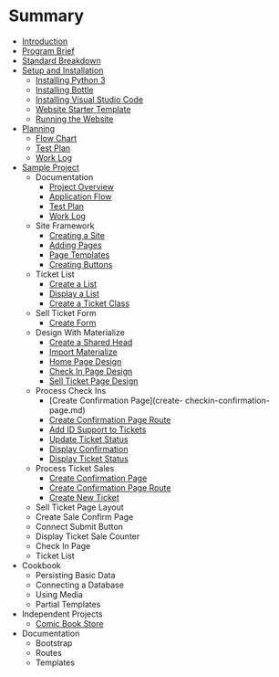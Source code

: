 # Summary

* [Introduction](README.md)
* [Program Brief](program_brief.md)
* [Standard Breakdown](standard_breakdown.md)
* [Setup and Installation](setup_and_installation.md)
   * [Installing Python 3](setup-and-installation/installing_python_3.md)
   * [Installing Bottle](setup-and-installation/installing_bottle.md)
   * [Installing Visual Studio Code](installing-vs-code.md)
   * [Website Starter Template](setup-and-installation/website_starter_template.md)
   * [Running the Website](setup-and-installation/running_the_website.md)
* [Planning](planning.md)
   * [Flow Chart](flow_chart.md)
   * [Test Plan](test_plan.md)
   * [Work Log](dailylog_md.md)
* [Sample Project](example-website.md)
   * Documentation
       * [Project Overview](project-overview.md)
       * [Application Flow](application-flow.md)
       * [Test Plan](test-plan.md)
       * [Work Log](work-log.md)
   * Site Framework
       * [Creating a Site](creating-a-site.md)
       * [Adding Pages](adding-pages.md)
       * [Page Templates](page-templates.md)
       * [Creating Buttons](creating-buttons.md)
   * Ticket List
       * [Create a List](create-a-list.md)
       * [Display a List](display-a-list.md)
       * [Create a Ticket Class](create-a-ticket-class.md)
   * Sell Ticket Form
       * [Create Form](create-form.md)
   * Design With Materialize
       * [Create a Shared Head](create-a-shared-head.md)
       * [Import Materialize](import-materialize.md)
       * [Home Page Design](home-page-design.md)
       * [Check In Page Design](check-in-page-design.md)
       * [Sell Ticket Page Design](sell-ticket-page-design.md)
   * Process Check Ins
       * [Create Confirmation Page](create- checkin-confirmation-page.md)
       * [Create Confirmation Page Route](create-checkin-confirmation-page-route.md)
       * [Add ID Support to Tickets](add-id-support-to-tickets.md)
       * [Update Ticket Status](update-ticket-status.md)
       * [Display Confirmation](display-confirmation.md)
       * [Display Ticket Status](display-ticket-status.md)
   * Process Ticket Sales
       * [Create Confirmation Page](create-confirmation-page.md)
       * [Create Confirmation Page Route](create-confirmation-page-route.md)
       * [Create New Ticket](create-new-ticket.md)
   * Sell Ticket Page Layout
   * Create Sale Confirm Page
   * Connect Submit Button
   * Display Ticket Sale Counter
   * Check In Page
   * Ticket List
* Cookbook
   * Persisting Basic Data
   * Connecting a Database
   * Using Media
   * Partial Templates
* Independent Projects
   * [Comic Book Store](comic_book_store.md)
* Documentation
   * Bootstrap
   * Routes
   * Templates

